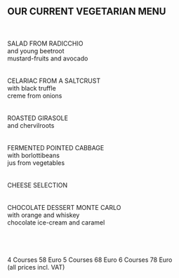 ## OUR CURRENT VEGETARIAN MENU
<br>
<br>
SALAD FROM RADICCHIO<br>
and young beetroot<br>
mustard-fruits and avocado<br>
<br>
<br>
CELARIAC FROM A SALTCRUST<br>
with black truffle<br>
creme from onions<br>
<br>
<br>
ROASTED GIRASOLE<br>
and chervilroots<br>
<br>
<br>
FERMENTED POINTED CABBAGE<br>
with borlottibeans<br>
jus from vegetables<br>
<br>
<br>
CHEESE SELECTION<br>
<br>
<br>
CHOCOLATE DESSERT MONTE CARLO<br>
with orange and whiskey<br>
chocolate ice-cream and caramel<br>
<br>
<br>
<br>
<br>
4 Courses 58 Euro   
5 Courses 68 Euro   
6 Courses 78 Euro   
<br>
(all prices incl. VAT)
